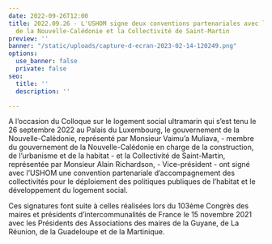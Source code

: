 ```yaml
---
date: 2022-09-26T12:00
title: 2022.09.26 - L'USHOM signe deux conventions partenariales avec le Gouvernement
  de la Nouvelle-Calédonie et la Collectivité de Saint-Martin
preview: ''
banner: "/static/uploads/capture-d-ecran-2023-02-14-120249.png"
options:
  use_banner: false
  private: false
seo:
  title: ''
  description: ''

---
```

A l’occasion du Colloque sur le logement social ultramarin qui s’est tenu le 26 septembre 2022 au Palais du Luxembourg, le gouvernement de la Nouvelle-Calédonie, représenté par Monsieur Vaimu’a Muliava, - membre du gouvernement de la Nouvelle-Calédonie en charge de la construction, de l’urbanisme et de la habitat - et la Collectivité de Saint-Martin, représentée par Monsieur Alain Richardson, - Vice-président - ont signé avec l’USHOM une convention partenariale d’accompagnement des collectivités pour le déploiement des politiques publiques de l’habitat et le développement du logement social.

Ces signatures font suite à celles réalisées lors du 103ème Congrès des maires et présidents d’intercommunalités de France le 15 novembre 2021 avec les Présidents des Associations des maires de la Guyane, de La Réunion, de la Guadeloupe et de la Martinique.